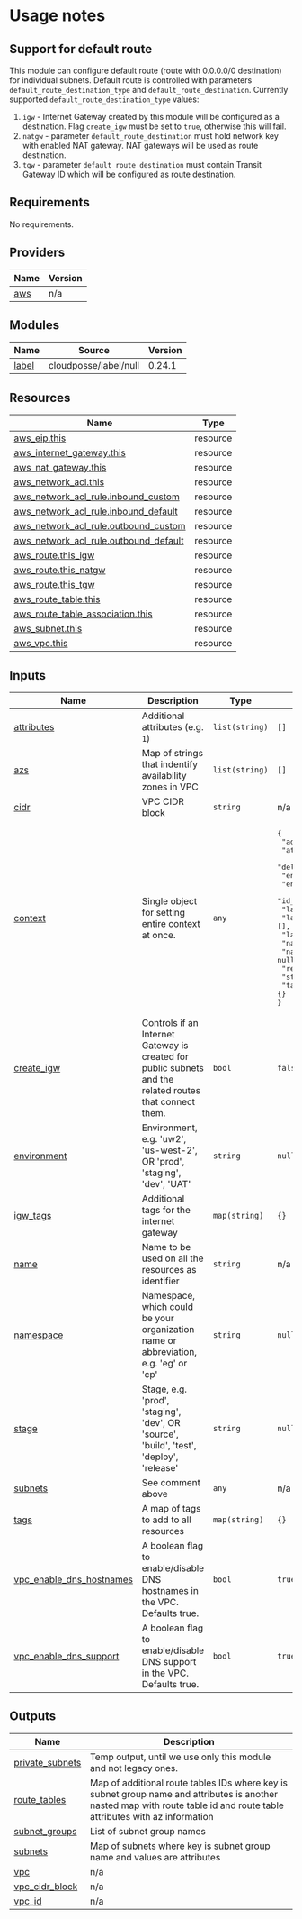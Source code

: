 # Usage notes
## Support for default route
This module can configure default route (route with 0.0.0.0/0 destination) for individual subnets. Default route is controlled with parameters `default_route_destination_type` and `default_route_destination`. Currently supported `default_route_destination_type` values:
1. `igw` - Internet Gateway created by this module will be configured as a destination. Flag `create_igw` must be set to `true`, otherwise this will fail.
1. `natgw` - parameter `default_route_destination` must hold network key with enabled NAT gateway. NAT gateways will be used as route destination.
1. `tgw` - parameter `default_route_destination` must contain Transit Gateway ID which will be configured as route destination.

<!-- BEGIN_TF_DOCS -->
## Requirements

No requirements.

## Providers

| Name | Version |
|------|---------|
| <a name="provider_aws"></a> [aws](#provider\_aws) | n/a |

## Modules

| Name | Source | Version |
|------|--------|---------|
| <a name="module_label"></a> [label](#module\_label) | cloudposse/label/null | 0.24.1 |

## Resources

| Name | Type |
|------|------|
| [aws_eip.this](https://registry.terraform.io/providers/hashicorp/aws/latest/docs/resources/eip) | resource |
| [aws_internet_gateway.this](https://registry.terraform.io/providers/hashicorp/aws/latest/docs/resources/internet_gateway) | resource |
| [aws_nat_gateway.this](https://registry.terraform.io/providers/hashicorp/aws/latest/docs/resources/nat_gateway) | resource |
| [aws_network_acl.this](https://registry.terraform.io/providers/hashicorp/aws/latest/docs/resources/network_acl) | resource |
| [aws_network_acl_rule.inbound_custom](https://registry.terraform.io/providers/hashicorp/aws/latest/docs/resources/network_acl_rule) | resource |
| [aws_network_acl_rule.inbound_default](https://registry.terraform.io/providers/hashicorp/aws/latest/docs/resources/network_acl_rule) | resource |
| [aws_network_acl_rule.outbound_custom](https://registry.terraform.io/providers/hashicorp/aws/latest/docs/resources/network_acl_rule) | resource |
| [aws_network_acl_rule.outbound_default](https://registry.terraform.io/providers/hashicorp/aws/latest/docs/resources/network_acl_rule) | resource |
| [aws_route.this_igw](https://registry.terraform.io/providers/hashicorp/aws/latest/docs/resources/route) | resource |
| [aws_route.this_natgw](https://registry.terraform.io/providers/hashicorp/aws/latest/docs/resources/route) | resource |
| [aws_route.this_tgw](https://registry.terraform.io/providers/hashicorp/aws/latest/docs/resources/route) | resource |
| [aws_route_table.this](https://registry.terraform.io/providers/hashicorp/aws/latest/docs/resources/route_table) | resource |
| [aws_route_table_association.this](https://registry.terraform.io/providers/hashicorp/aws/latest/docs/resources/route_table_association) | resource |
| [aws_subnet.this](https://registry.terraform.io/providers/hashicorp/aws/latest/docs/resources/subnet) | resource |
| [aws_vpc.this](https://registry.terraform.io/providers/hashicorp/aws/latest/docs/resources/vpc) | resource |

## Inputs

| Name | Description | Type | Default | Required |
|------|-------------|------|---------|:--------:|
| <a name="input_attributes"></a> [attributes](#input\_attributes) | Additional attributes (e.g. `1`) | `list(string)` | `[]` | no |
| <a name="input_azs"></a> [azs](#input\_azs) | Map of strings that indentify availability zones in VPC | `list(string)` | `[]` | no |
| <a name="input_cidr"></a> [cidr](#input\_cidr) | VPC CIDR block | `string` | n/a | yes |
| <a name="input_context"></a> [context](#input\_context) | Single object for setting entire context at once. | `any` | <pre>{<br>  "additional_tag_map": {},<br>  "attributes": [],<br>  "delimiter": null,<br>  "enabled": true,<br>  "environment": null,<br>  "id_length_limit": null,<br>  "label_key_case": null,<br>  "label_order": [],<br>  "label_value_case": null,<br>  "name": null,<br>  "namespace": null,<br>  "regex_replace_chars": null,<br>  "stage": null,<br>  "tags": {}<br>}</pre> | no |
| <a name="input_create_igw"></a> [create\_igw](#input\_create\_igw) | Controls if an Internet Gateway is created for public subnets and the related routes that connect them. | `bool` | `false` | no |
| <a name="input_environment"></a> [environment](#input\_environment) | Environment, e.g. 'uw2', 'us-west-2', OR 'prod', 'staging', 'dev', 'UAT' | `string` | `null` | no |
| <a name="input_igw_tags"></a> [igw\_tags](#input\_igw\_tags) | Additional tags for the internet gateway | `map(string)` | `{}` | no |
| <a name="input_name"></a> [name](#input\_name) | Name to be used on all the resources as identifier | `string` | n/a | yes |
| <a name="input_namespace"></a> [namespace](#input\_namespace) | Namespace, which could be your organization name or abbreviation, e.g. 'eg' or 'cp' | `string` | `null` | no |
| <a name="input_stage"></a> [stage](#input\_stage) | Stage, e.g. 'prod', 'staging', 'dev', OR 'source', 'build', 'test', 'deploy', 'release' | `string` | `null` | no |
| <a name="input_subnets"></a> [subnets](#input\_subnets) | See comment above | `any` | n/a | yes |
| <a name="input_tags"></a> [tags](#input\_tags) | A map of tags to add to all resources | `map(string)` | `{}` | no |
| <a name="input_vpc_enable_dns_hostnames"></a> [vpc\_enable\_dns\_hostnames](#input\_vpc\_enable\_dns\_hostnames) | A boolean flag to enable/disable DNS hostnames in the VPC. Defaults true. | `bool` | `true` | no |
| <a name="input_vpc_enable_dns_support"></a> [vpc\_enable\_dns\_support](#input\_vpc\_enable\_dns\_support) | A boolean flag to enable/disable DNS support in the VPC. Defaults true. | `bool` | `true` | no |

## Outputs

| Name | Description |
|------|-------------|
| <a name="output_private_subnets"></a> [private\_subnets](#output\_private\_subnets) | Temp output, until we use only this module and not legacy ones. |
| <a name="output_route_tables"></a> [route\_tables](#output\_route\_tables) | Map of additional route tables IDs where key is subnet group name and attributes is another nasted map with route table id and route table attributes with az information |
| <a name="output_subnet_groups"></a> [subnet\_groups](#output\_subnet\_groups) | List of subnet group names |
| <a name="output_subnets"></a> [subnets](#output\_subnets) | Map of subnets where key is subnet group name and values are attributes |
| <a name="output_vpc"></a> [vpc](#output\_vpc) | n/a |
| <a name="output_vpc_cidr_block"></a> [vpc\_cidr\_block](#output\_vpc\_cidr\_block) | n/a |
| <a name="output_vpc_id"></a> [vpc\_id](#output\_vpc\_id) | n/a |
<!-- END_TF_DOCS -->